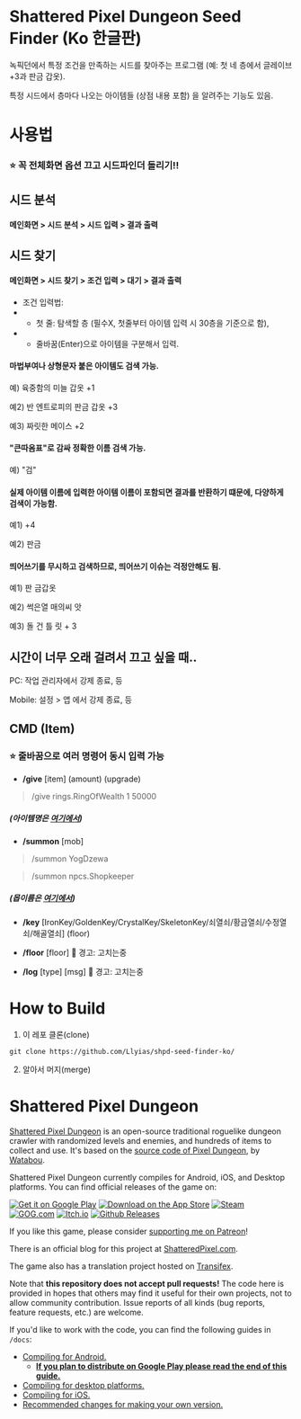 # Shattered Pixel Dungeon Seed Finder (Ko 한글판)

녹픽던에서 특정 조건을 만족하는 시드를 찾아주는 프로그램 (예: 첫 네 층에서 글레이브 +3과 판금 갑옷).

특정 시드에서 층마다 나오는 아이템들 (상점 내용 포함) 을 알려주는 기능도 있음.

# 사용법
### ⭐ 꼭 전체화면 옵션 끄고 시드파인더 돌리기!!

## 시드 분석

#### 메인화면 > 시드 분석 > 시드 입력 > 결과 출력

## 시드 찾기

#### 메인화면 > 시드 찾기 > 조건 입력 > 대기 > 결과 출력

- 조건 입력법:
- - 첫 줄: 탐색할 층 (필수X, 첫줄부터 아이템 입력 시 30층을 기준으로 함),
- - 줄바꿈(Enter)으로 아이템을 구분해서 입력.

#### 마법부여나 상형문자 붙은 아이템도 검색 가능.

예) 육중함의 미늘 갑옷 +1

예2) 반 엔트로피의 판금 갑옷 +3

예3) 짜릿한 메이스 +2

#### "큰따옴표"로 감싸 정확한 이름 검색 가능.

예) "검"

#### 실제 아이템 이름에 입력한 아이템 이름이 포함되면 결과를 반환하기 떄문에, 다양하게 검색이 가능함.

예1) +4

예2) 판금


#### 띄어쓰기를 무시하고 검색하므로, 띄어쓰기 이슈는 걱정안해도 됨.

예1) 판 금갑옷

예2) 썩은열 매의씨 앗

예3) 돌    건  틀  릿 +             3

## 시간이 너무 오래 걸려서 끄고 싶을 때..

PC: 작업 관리자에서 강제 종료, 등

Mobile: 설정 > 앱 에서 강제 종료, 등

## CMD (Item)

### ⭐ 줄바꿈으로 여러 명령어 동시 입력 가능

- **/give** [item] (amount) (upgrade)
> /give rings.RingOfWealth 1 50000

##### (아이템명은 [여기에서](https://github.com/00-Evan/shattered-pixel-dungeon/tree/master/core/src/main/java/com/shatteredpixel/shatteredpixeldungeon/items))

- **/summon** [mob]
> /summon YogDzewa

> /summon npcs.Shopkeeper

##### (몹이름은 [여기에서](https://github.com/00-Evan/shattered-pixel-dungeon/tree/master/core/src/main/java/com/shatteredpixel/shatteredpixeldungeon/actors/mobs))

- **/key** [IronKey/GoldenKey/CrystalKey/SkeletonKey/쇠열쇠/황금열쇠/수정열쇠/해골열쇠] (floor)

- **/floor** [floor]  🐛 경고: 고치는중

- **/log** [type] [msg]  🐛 경고: 고치는중


# How to Build

1. 이 레포 클론(clone)

```
git clone https://github.com/Llyias/shpd-seed-finder-ko/
```

2. 알아서 머지(merge)




# Shattered Pixel Dungeon

[Shattered Pixel Dungeon](https://shatteredpixel.com/shatteredpd/) is an open-source traditional roguelike dungeon crawler with randomized levels and enemies, and hundreds of items to collect and use. It's based on the [source code of Pixel Dungeon](https://github.com/00-Evan/pixel-dungeon-gradle), by [Watabou](https://www.watabou.ru).

Shattered Pixel Dungeon currently compiles for Android, iOS, and Desktop platforms. You can find official releases of the game on:

[![Get it on Google Play](https://shatteredpixel.com/assets/images/badges/gplay.png)](https://play.google.com/store/apps/details?id=com.shatteredpixel.shatteredpixeldungeon)
[![Download on the App Store](https://shatteredpixel.com/assets/images/badges/appstore.png)](https://apps.apple.com/app/shattered-pixel-dungeon/id1563121109)
[![Steam](https://shatteredpixel.com/assets/images/badges/steam.png)](https://store.steampowered.com/app/1769170/Shattered_Pixel_Dungeon/)<br>
[![GOG.com](https://shatteredpixel.com/assets/images/badges/gog.png)](https://www.gog.com/game/shattered_pixel_dungeon)
[![Itch.io](https://shatteredpixel.com/assets/images/badges/itch.png)](https://shattered-pixel.itch.io/shattered-pixel-dungeon)
[![Github Releases](https://shatteredpixel.com/assets/images/badges/github.png)](https://github.com/00-Evan/shattered-pixel-dungeon/releases)

If you like this game, please consider [supporting me on Patreon](https://www.patreon.com/ShatteredPixel)!

There is an official blog for this project at [ShatteredPixel.com](https://www.shatteredpixel.com/blog/).

The game also has a translation project hosted on [Transifex](https://www.transifex.com/shattered-pixel/shattered-pixel-dungeon/).

Note that **this repository does not accept pull requests!** The code here is provided in hopes that others may find it useful for their own projects, not to allow community contribution. Issue reports of all kinds (bug reports, feature requests, etc.) are welcome.

If you'd like to work with the code, you can find the following guides in `/docs`:
- [Compiling for Android.](docs/getting-started-android.md)
    - **[If you plan to distribute on Google Play please read the end of this guide.](docs/getting-started-android.md#distributing-your-apk)**
- [Compiling for desktop platforms.](docs/getting-started-desktop.md)
- [Compiling for iOS.](docs/getting-started-ios.md)
- [Recommended changes for making your own version.](docs/recommended-changes.md)
